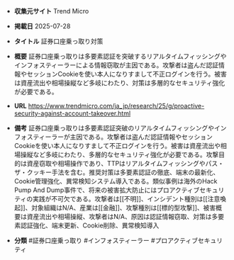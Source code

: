 - **収集元サイト**
Trend Micro

- **掲載日**
2025-07-28

- **タイトル**
証券口座乗っ取り対策

- **概要**
証券口座乗っ取りは多要素認証を突破するリアルタイムフィッシングやインフォスティーラーによる情報窃取が主因である。攻撃者は盗んだ認証情報やセッションCookieを使い本人になりすまして不正ログインを行う。被害は資産流出や相場操縦など多岐にわたり、対策は多層的なセキュリティ強化が必要である。

- **URL**
https://www.trendmicro.com/ja_jp/research/25/g/proactive-security-against-account-takeover.html

- **備考**
証券口座乗っ取りは多要素認証突破のリアルタイムフィッシングやインフォスティーラーが主因である。攻撃者は盗んだ認証情報やセッションCookieを使い本人になりすまして不正ログインを行う。被害は資産流出や相場操縦など多岐にわたり、多層的なセキュリティ強化が必要である。攻撃目的は資産窃取や相場操作であり、TTPはリアルタイムフィッシングやパス・ザ・クッキー手法を含む。推奨対策は多要素認証の徹底、端末の最新化、Cookie管理強化、異常検知システム導入である。類似事例は海外のHack Pump And Dump事件で、将来の被害拡大防止にはプロアクティブセキュリティの実践が不可欠である。攻撃者は[[不明]]、インシデント種別は[[注意喚起]]、対象組織はN/A、産業は[[金融]]、攻撃種別は[[標的型攻撃]]、被害概要は資産流出や相場操縦、攻撃者はN/A、原因は認証情報窃取、対策は多要素認証強化、端末更新、Cookie削除、異常検知導入

- **分類**
#証券口座乗っ取り #インフォスティーラー #プロアクティブセキュリティ
